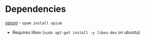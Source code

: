 

# Dependencies

[opium](https://github.com/rgrinberg/opium) - `opam install opium`

* Requires libev (`sudo apt-get install -y libev-dev` on ubuntu)